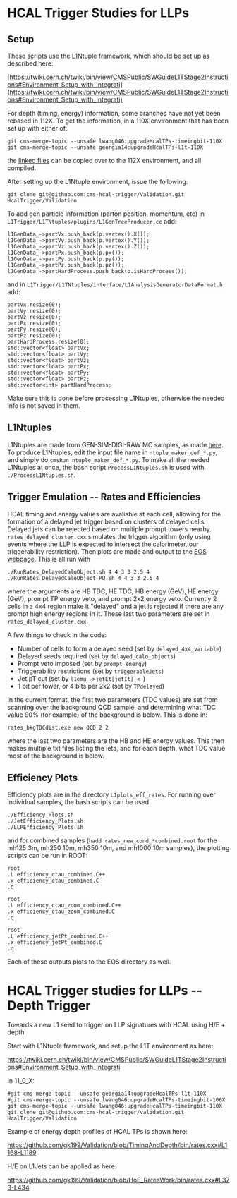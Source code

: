 # HCAL Trigger Studies for LLPs

## Setup
These scripts use the L1Ntuple framework, which should be set up as described here:

[https://twiki.cern.ch/twiki/bin/view/CMSPublic/SWGuideL1TStage2Instructions#Environment_Setup_with_Integrati](https://twiki.cern.ch/twiki/bin/view/CMSPublic/SWGuideL1TStage2Instructions#Environment_Setup_with_Integrati)

For depth (timing, energy) information, some branches have not yet been rebased in 112X. To get the information, in a 110X environment that has been set up with either of:
```
git cms-merge-topic --unsafe lwang046:upgradeHcalTPs-timeingbit-110X
git cms-merge-topic --unsafe georgia14:upgradeHcalTPs-l1t-110X
```
the [linked files](https://github.com/lwang046/cmssw/commit/a06ab4c691a9a3f640bdeefe99d096d2c6e9a9ab) can be copied over to the 112X environment, and all compiled.

After setting up the L1Ntuple environment, issue the following:
```
git clone git@github.com:cms-hcal-trigger/Validation.git HcalTrigger/Validation
```

To add gen particle information (parton position, momentum, etc) in `L1Trigger/L1TNtuples/plugins/L1GenTreeProducer.cc` add:
```
l1GenData_->partVx.push_back(p.vertex().X());	
l1GenData_->partVy.push_back(p.vertex().Y());
l1GenData_->partVz.push_back(p.vertex().Z());
l1GenData_->partPx.push_back(p.px());
l1GenData_->partPy.push_back(p.py());
l1GenData_->partPz.push_back(p.pz());
l1GenData_->partHardProcess.push_back(p.isHardProcess());
```
and in `L1Trigger/L1TNtuples/interface/L1AnalysisGeneratorDataFormat.h` add:
```
partVx.resize(0);
partVy.resize(0);
partVz.resize(0);
partPx.resize(0);
partPy.resize(0);
partPz.resize(0);
partHardProcess.resize(0);
std::vector<float> partVx;
std::vector<float> partVy;
std::vector<float> partVz;
std::vector<float> partPx;
std::vector<float> partPy;
std::vector<float> partPz;
std::vector<int> partHardProcess;
```
Make sure this is done before processing L1Ntuples, otherwise the needed info is not saved in them.

## L1Ntuples
L1Ntuples are made from GEN-SIM-DIGI-RAW MC samples, as made [here](https://github.com/gk199/MonteCarlo_PrivateProduction/tree/master/LLP_TDC). To produce L1Ntuples, edit the input file name in `ntuple_maker_def_*.py`, and simply do `cmsRun ntuple_maker_def_*.py`. To make all the needed L1Ntuples at once, the bash script `ProcessL1Ntuples.sh` is used with `./ProcessL1Ntuples.sh`. 

## Trigger Emulation -- Rates and Efficiencies
HCAL timing and energy values are avaliable at each cell, allowing for the formation of a delayed jet trigger based on clusters of delayed cells. Delayed jets can be rejected based on multiple prompt towers nearby. `rates_delayed_cluster.cxx` simulates the trigger algorithm (only using events where the LLP is expected to intersect the calorimeter, our triggerability restriction). Then plots are made and output to the [EOS webpage](https://gkopp.web.cern.ch/gkopp/HCAL_LLP/TimingBit/112X_TDCsim_DelayedJet/). This is all run with 
```
./RunRates_DelayedCaloObject.sh 4 4 3 3 2.5 4
./RunRates_DelayedCaloObject_PU.sh 4 4 3 3 2.5 4
```
where the arguments are HB TDC, HE TDC, HB energy (GeV), HE energy (GeV), prompt TP energy veto, and prompt 2x2 energy veto. Currently 2 cells in a 4x4 region make it "delayed" and a jet is rejected if there are any prompt high energy regions in it. These last two parameters are set in `rates_delayed_cluster.cxx`.

A few things to check in the code:
* Number of cells to form a delayed seed (set by `delayed_4x4_variable`)
* Delayed seeds required (set by `delayed_calo_objects`)
* Prompt veto imposed (set by `prompt_energy`)
* Triggerability restrictions (set by `triggerableJets`)
* Jet pT cut (set by `l1emu_->jetEt[jetIt] < `)
* 1 bit per tower, or 4 bits per 2x2 (set by `TPdelayed`)

In the current format, the first two parameters (TDC values) are set from scanning over the background QCD sample, and determining what TDC value 90% (for example) of the background is below. This is done in:
```
rates_bkgTDCdist.exe new QCD 2 2
```
where the last two parameters are the HB and HE energy values. This then makes multiple txt files listing the ieta, and for each depth, what TDC value most of the background is below.

## Efficiency Plots
Efficiency plots are in the directory `L1plots_eff_rates`. For running over individual samples, the bash scripts can be used
```
./Efficiency_Plots.sh
./JetEfficiency_Plots.sh
./LLPEfficiency_Plots.sh
```
and for combined samples (`hadd rates_new_cond_*combined.root` for the mh125 3m, mh250 10m, mh350 10m, and mh1000 10m samples), the plotting scripts can be run in ROOT:
```
root
.L efficiency_ctau_combined.C++
.x efficiency_ctau_combined.C
.q

root
.L efficiency_ctau_zoom_combined.C++
.x efficiency_ctau_zoom_combined.C
.q

root
.L efficiency_jetPt_combined.C++
.x efficiency_jetPt_combined.C
.q
```
Each of these outputs plots to the EOS directory as well.

# HCAL Trigger studies for LLPs -- Depth Trigger
Towards a new L1 seed to trigger on LLP signatures with HCAL using H/E + depth 

Start with L1Ntuple framework, and setup the L1T environment as here:

https://twiki.cern.ch/twiki/bin/view/CMSPublic/SWGuideL1TStage2Instructions#Environment_Setup_with_Integrati

In 11_0_X:
```
#git cms-merge-topic --unsafe georgia14:upgradeHcalTPs-l1t-110X
#git cms-merge-topic --unsafe lwang046:upgradeHcalTPs-timeingbit-106X 
git cms-merge-topic --unsafe lwang046:upgradeHcalTPs-timeingbit-110X
git clone git@github.com:cms-hcal-trigger/validation.git HcalTrigger/Validation 
```

Example of energy depth profiles of HCAL TPs is shown here: 

https://github.com/gk199/Validation/blob/TimingAndDepth/bin/rates.cxx#L1168-L1189 

H/E on L1Jets can be applied as here:

https://github.com/gk199/Validation/blob/HoE_RatesWork/bin/rates.cxx#L373-L434
